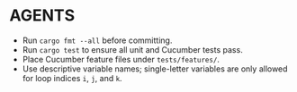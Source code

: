 # AGENTS

- Run `cargo fmt --all` before committing.
- Run `cargo test` to ensure all unit and Cucumber tests pass.
- Place Cucumber feature files under `tests/features/`.
- Use descriptive variable names; single-letter variables are only allowed
  for loop indices `i`, `j`, and `k`.
